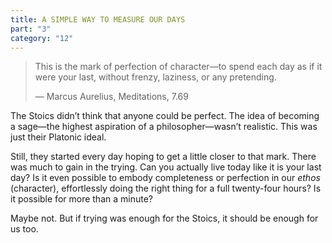 ```yaml
---
title: A SIMPLE WAY TO MEASURE OUR DAYS
part: "3"
category: "12"
---
```


> This is the mark of perfection of character—to spend each day as if it were your last, without frenzy, laziness, or any pretending.
>
> — Marcus Aurelius, Meditations, 7.69

The Stoics didn’t think that anyone could be perfect. The idea of becoming a sage—the highest aspiration of a philosopher—wasn’t realistic. This was just their Platonic ideal.

Still, they started every day hoping to get a little closer to that mark. There was much to gain in the trying. Can you actually live today like it is your last day? Is it even possible to embody completeness or perfection in our _ethos_ (character), effortlessly doing the right thing for a full twenty-four hours? Is it possible for more than a minute?

Maybe not. But if trying was enough for the Stoics, it should be enough for us too.

